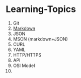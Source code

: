 # Learning-Topics

1. Git
2. [Markdown](Markdown.md)
3. JSON
4. MSON (markdown+JSON)
5. CURL
6. YAML
7. HTTP/HTTPS
8. API
9. OSI Model
10.
